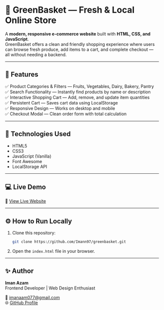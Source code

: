 # 🛒 GreenBasket — Fresh & Local Online Store  

A **modern, responsive e-commerce website** built with **HTML, CSS, and JavaScript**.  
GreenBasket offers a clean and friendly shopping experience where users can browse fresh produce, add items to a cart, and complete checkout — all without needing a backend.  

---

## 🌿 Features  

✅ Product Categories & Filters — Fruits, Vegetables, Dairy, Bakery, Pantry  
✅ Search Functionality — Instantly find products by name or description  
✅ Interactive Shopping Cart — Add, remove, and update item quantities  
✅ Persistent Cart — Saves cart data using LocalStorage  
✅ Responsive Design — Works on desktop and mobile  
✅ Checkout Modal — Clean order form with total calculation  

---

## 🧠 Technologies Used  

- HTML5  
- CSS3  
- JavaScript (Vanilla)  
- Font Awesome  
- LocalStorage API  

---

## 💻 Live Demo  

🔗 [View Live Website](https://imann97.github.io/greenbasket/)  

---

## ⚙️ How to Run Locally  

1. Clone this repository:  
   ```bash
   git clone https://github.com/Imann97/greenbasket.git
   ```  
2. Open the `index.html` file in your browser.  

---

## ✨ Author  

**Iman Azam**  
Frontend Developer | Web Design Enthusiast  

📧 [imanaam077@gmail.com](mailto:imanaam077@gmail.com)  
🌐 [GitHub Profile](https://github.com/Imann97)
